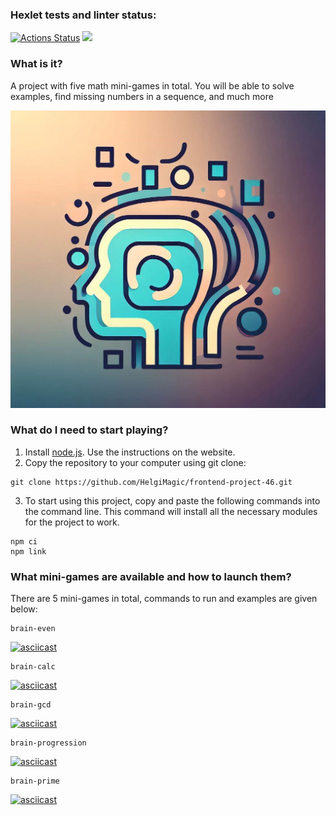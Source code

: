 ### Hexlet tests and linter status:

[![Actions Status](https://github.com/HelgiMagic/frontend-project-44/workflows/hexlet-check/badge.svg)](https://github.com/HelgiMagic/frontend-project-44/actions)
<a href="https://codeclimate.com/github/HelgiMagic/frontend-project-44/maintainability"><img src="https://api.codeclimate.com/v1/badges/87073acfe92277dbc14e/maintainability" /></a>

### What is it?

A project with five math mini-games in total. You will be able to solve examples, find missing numbers in a sequence, and much more

![image](./src/brain-games.jpg)

### What do I need to start playing?

1. Install [node.js](https://nodejs.org/). Use the instructions on the website.
2. Copy the repository to your computer using git clone:
```
git clone https://github.com/HelgiMagic/frontend-project-46.git
```
3. To start using this project, copy and paste the following commands into the command line. This command will install all the necessary modules for the project to work.
```
npm ci
npm link
```

### What mini-games are available and how to launch them?

There are 5 mini-games in total, commands to run and examples are given below:

```
brain-even
```
[![asciicast](https://asciinema.org/a/578106.svg)](https://asciinema.org/a/578106)
```
brain-calc
```
[![asciicast](https://asciinema.org/a/578110.svg)](https://asciinema.org/a/578110)
```
brain-gcd
```
[![asciicast](https://asciinema.org/a/578108.svg)](https://asciinema.org/a/578108)
```
brain-progression
```
[![asciicast](https://asciinema.org/a/578111.svg)](https://asciinema.org/a/578111)
```
brain-prime
```
[![asciicast](https://asciinema.org/a/578113.svg)](https://asciinema.org/a/578113)